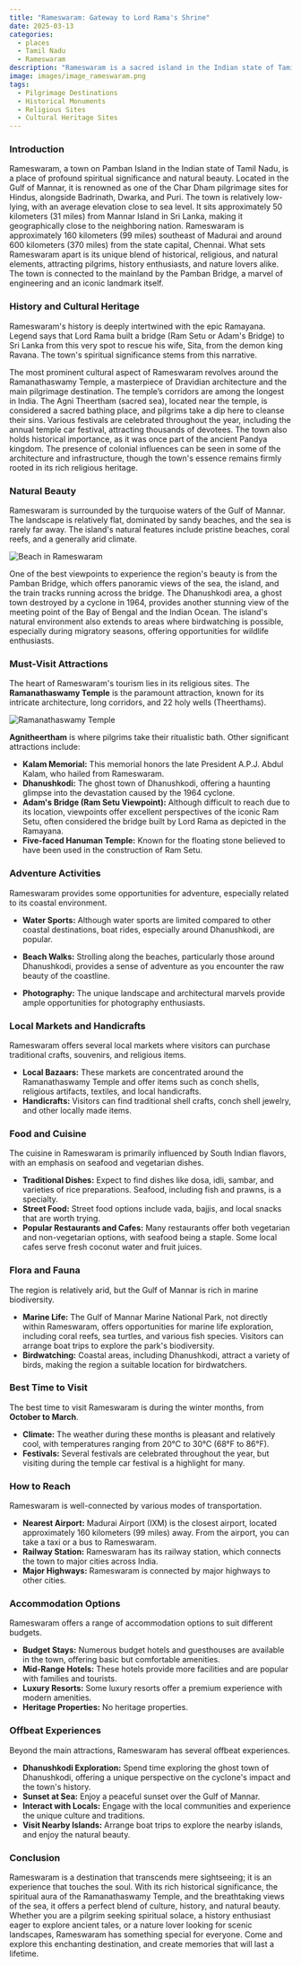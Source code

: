 ```yaml
---
title: "Rameswaram: Gateway to Lord Rama's Shrine"
date: 2025-03-13
categories:
  - places
  - Tamil Nadu
  - Rameswaram
description: "Rameswaram is a sacred island in the Indian state of Tamil Nadu, famous for its temple dedicated to Lord Rama. It is one of the four Char Dham sites in South India and holds immense spiritual significance for Hindus. The temple at Rameswaram is unique as offerings are made in both saltwater ( saline water) and freshwater (sweet water), a rare practice in Hinduism."
image: images/image_rameswaram.png
tags: 
  - Pilgrimage Destinations
  - Historical Monuments
  - Religious Sites
  - Cultural Heritage Sites
---
```



### **Introduction**

Rameswaram, a town on Pamban Island in the Indian state of Tamil Nadu, is a place of profound spiritual significance and natural beauty. Located in the Gulf of Mannar, it is renowned as one of the Char Dham pilgrimage sites for Hindus, alongside Badrinath, Dwarka, and Puri. The town is relatively low-lying, with an average elevation close to sea level. It sits approximately 50 kilometers (31 miles) from Mannar Island in Sri Lanka, making it geographically close to the neighboring nation. Rameswaram is approximately 160 kilometers (99 miles) southeast of Madurai and around 600 kilometers (370 miles) from the state capital, Chennai. What sets Rameswaram apart is its unique blend of historical, religious, and natural elements, attracting pilgrims, history enthusiasts, and nature lovers alike. The town is connected to the mainland by the Pamban Bridge, a marvel of engineering and an iconic landmark itself.

### **History and Cultural Heritage**

Rameswaram's history is deeply intertwined with the epic Ramayana. Legend says that Lord Rama built a bridge (Ram Setu or Adam's Bridge) to Sri Lanka from this very spot to rescue his wife, Sita, from the demon king Ravana. The town's spiritual significance stems from this narrative.

The most prominent cultural aspect of Rameswaram revolves around the Ramanathaswamy Temple, a masterpiece of Dravidian architecture and the main pilgrimage destination. The temple’s corridors are among the longest in India. The Agni Theertham (sacred sea), located near the temple, is considered a sacred bathing place, and pilgrims take a dip here to cleanse their sins. Various festivals are celebrated throughout the year, including the annual temple car festival, attracting thousands of devotees. The town also holds historical importance, as it was once part of the ancient Pandya kingdom. The presence of colonial influences can be seen in some of the architecture and infrastructure, though the town's essence remains firmly rooted in its rich religious heritage.

###  **Natural Beauty**

Rameswaram is surrounded by the turquoise waters of the Gulf of Mannar. The landscape is relatively flat, dominated by sandy beaches, and the sea is rarely far away. The island's natural features include pristine beaches, coral reefs, and a generally arid climate.

<img src="placeholder_image_beach.jpg" alt="Beach in Rameswaram">

One of the best viewpoints to experience the region's beauty is from the Pamban Bridge, which offers panoramic views of the sea, the island, and the train tracks running across the bridge. The Dhanushkodi area, a ghost town destroyed by a cyclone in 1964, provides another stunning view of the meeting point of the Bay of Bengal and the Indian Ocean. The island's natural environment also extends to areas where birdwatching is possible, especially during migratory seasons, offering opportunities for wildlife enthusiasts.

### **Must-Visit Attractions**

The heart of Rameswaram's tourism lies in its religious sites. The **Ramanathaswamy Temple** is the paramount attraction, known for its intricate architecture, long corridors, and 22 holy wells (Theerthams).

<img src="placeholder_image_ramanathaswamy_temple.jpg" alt="Ramanathaswamy Temple">

**Agnitheertham** is where pilgrims take their ritualistic bath. Other significant attractions include:
*   **Kalam Memorial:** This memorial honors the late President A.P.J. Abdul Kalam, who hailed from Rameswaram.
*   **Dhanushkodi:** The ghost town of Dhanushkodi, offering a haunting glimpse into the devastation caused by the 1964 cyclone.
*   **Adam's Bridge (Ram Setu Viewpoint):** Although difficult to reach due to its location, viewpoints offer excellent perspectives of the iconic Ram Setu, often considered the bridge built by Lord Rama as depicted in the Ramayana.
*   **Five-faced Hanuman Temple:** Known for the floating stone believed to have been used in the construction of Ram Setu.

### **Adventure Activities**

Rameswaram provides some opportunities for adventure, especially related to its coastal environment.

*   **Water Sports:** Although water sports are limited compared to other coastal destinations, boat rides, especially around Dhanushkodi, are popular.
*   **Beach Walks:** Strolling along the beaches, particularly those around Dhanushkodi, provides a sense of adventure as you encounter the raw beauty of the coastline.

*   **Photography:** The unique landscape and architectural marvels provide ample opportunities for photography enthusiasts.

### **Local Markets and Handicrafts**

Rameswaram offers several local markets where visitors can purchase traditional crafts, souvenirs, and religious items.

*   **Local Bazaars:** These markets are concentrated around the Ramanathaswamy Temple and offer items such as conch shells, religious artifacts, textiles, and local handicrafts.
*   **Handicrafts:** Visitors can find traditional shell crafts, conch shell jewelry, and other locally made items.

### **Food and Cuisine**

The cuisine in Rameswaram is primarily influenced by South Indian flavors, with an emphasis on seafood and vegetarian dishes.

*   **Traditional Dishes:** Expect to find dishes like dosa, idli, sambar, and varieties of rice preparations. Seafood, including fish and prawns, is a specialty.
*   **Street Food:** Street food options include vada, bajjis, and local snacks that are worth trying.
*   **Popular Restaurants and Cafes:** Many restaurants offer both vegetarian and non-vegetarian options, with seafood being a staple. Some local cafes serve fresh coconut water and fruit juices.

### **Flora and Fauna**

The region is relatively arid, but the Gulf of Mannar is rich in marine biodiversity.

*   **Marine Life:** The Gulf of Mannar Marine National Park, not directly within Rameswaram, offers opportunities for marine life exploration, including coral reefs, sea turtles, and various fish species. Visitors can arrange boat trips to explore the park's biodiversity.
*   **Birdwatching:** Coastal areas, including Dhanushkodi, attract a variety of birds, making the region a suitable location for birdwatchers.

### **Best Time to Visit**

The best time to visit Rameswaram is during the winter months, from **October to March**.

*   **Climate:** The weather during these months is pleasant and relatively cool, with temperatures ranging from 20°C to 30°C (68°F to 86°F).
*   **Festivals:** Several festivals are celebrated throughout the year, but visiting during the temple car festival is a highlight for many.

### **How to Reach**

Rameswaram is well-connected by various modes of transportation.

*   **Nearest Airport:** Madurai Airport (IXM) is the closest airport, located approximately 160 kilometers (99 miles) away. From the airport, you can take a taxi or a bus to Rameswaram.
*   **Railway Station:** Rameswaram has its railway station, which connects the town to major cities across India.
*   **Major Highways:** Rameswaram is connected by major highways to other cities.

### **Accommodation Options**

Rameswaram offers a range of accommodation options to suit different budgets.

*   **Budget Stays:** Numerous budget hotels and guesthouses are available in the town, offering basic but comfortable amenities.
*   **Mid-Range Hotels:** These hotels provide more facilities and are popular with families and tourists.
*   **Luxury Resorts:** Some luxury resorts offer a premium experience with modern amenities.
*   **Heritage Properties:** No heritage properties.

### **Offbeat Experiences**

Beyond the main attractions, Rameswaram has several offbeat experiences.

*   **Dhanushkodi Exploration:** Spend time exploring the ghost town of Dhanushkodi, offering a unique perspective on the cyclone's impact and the town's history.
*   **Sunset at Sea:** Enjoy a peaceful sunset over the Gulf of Mannar.
*   **Interact with Locals:** Engage with the local communities and experience the unique culture and traditions.
*   **Visit Nearby Islands:** Arrange boat trips to explore the nearby islands, and enjoy the natural beauty.

### **Conclusion**

Rameswaram is a destination that transcends mere sightseeing; it is an experience that touches the soul. With its rich historical significance, the spiritual aura of the Ramanathaswamy Temple, and the breathtaking views of the sea, it offers a perfect blend of culture, history, and natural beauty. Whether you are a pilgrim seeking spiritual solace, a history enthusiast eager to explore ancient tales, or a nature lover looking for scenic landscapes, Rameswaram has something special for everyone. Come and explore this enchanting destination, and create memories that will last a lifetime.


